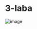 # 3-laba

![image](https://user-images.githubusercontent.com/92196868/141606455-e5afbb12-8f23-4a21-b62e-6c21d34fd349.png)


